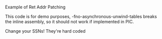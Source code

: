 Example of Ret Addr Patching  

This code is for demo purposes, -fno-asynchronous-unwind-tables breaks the inline assembly, so it should not work if implemented in PIC.  

Change your SSNs! They're hard coded  